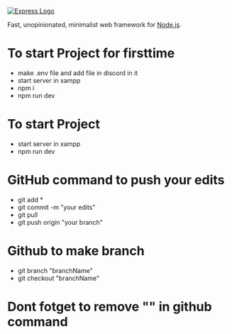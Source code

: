 [![Express Logo](https://i.cloudup.com/zfY6lL7eFa-3000x3000.png)](http://expressjs.com/)

  Fast, unopinionated, minimalist web framework for [Node.js](http://nodejs.org).





# To start Project for firsttime
* make .env file and add file in discord in it
* start server in xampp
* npm i
* npm run dev

# To start Project 
* start server in xampp
* npm run dev

# GitHub command to push your edits
* git add *
* git commit -m "your edits"
* git pull
* git push origin "your branch"
    

# Github to make branch
* git branch "branchName"
* git checkout "branchName"

# Dont fotget to remove "" in github command
